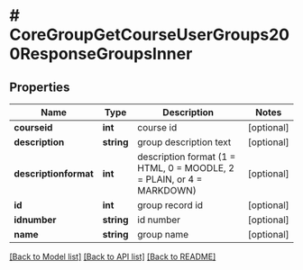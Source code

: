 # # CoreGroupGetCourseUserGroups200ResponseGroupsInner

## Properties

Name | Type | Description | Notes
------------ | ------------- | ------------- | -------------
**courseid** | **int** | course id | [optional]
**description** | **string** | group description text | [optional]
**descriptionformat** | **int** | description format (1 &#x3D; HTML, 0 &#x3D; MOODLE, 2 &#x3D; PLAIN, or 4 &#x3D; MARKDOWN) | [optional]
**id** | **int** | group record id | [optional]
**idnumber** | **string** | id number | [optional]
**name** | **string** | group name | [optional]

[[Back to Model list]](../../README.md#models) [[Back to API list]](../../README.md#endpoints) [[Back to README]](../../README.md)
